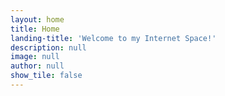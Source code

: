 ```yaml
---
layout: home
title: Home
landing-title: 'Welcome to my Internet Space!'
description: null
image: null
author: null
show_tile: false
---
```


